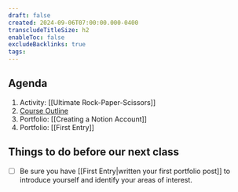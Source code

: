 ```yaml
---
draft: false
created: 2024-09-06T07:00:00.000-0400
transcludeTitleSize: h2
enableToc: false
excludeBacklinks: true
tags:
---
```

## Agenda
1. Activity: [[Ultimate Rock-Paper-Scissors]]
1. [Course Outline](https://drive.google.com/file/d/1uWps8Mk0a7KohiR-1P2B0QDOiw0gyL9o/view?usp=drive_link)
1. Portfolio: [[Creating a Notion Account]]
1. Portfolio: [[First Entry]]

## Things to do before our next class
- [ ] Be sure you have [[First Entry|written your first portfolio post]] to introduce yourself and identify your areas of interest.
